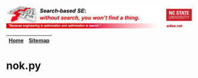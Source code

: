 <img width=800 src="https://raw.githubusercontent.com/timm/15/master/src/img/banner.jpg">

|[Home](https://github.com/timm/15)|[Sitemap](https://github.com/timm/15/blob/master/TOC.md)|
|----|-----|


# nok.py

````
